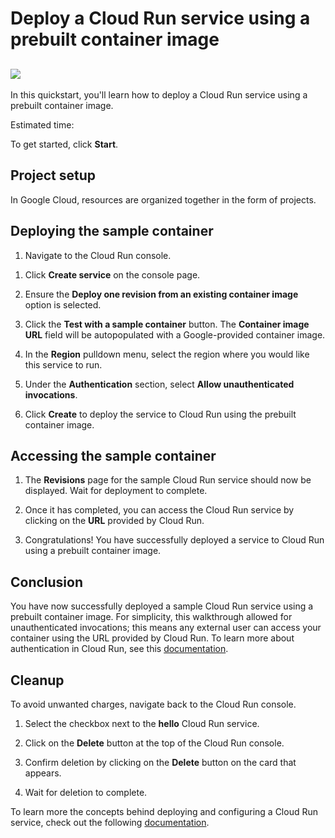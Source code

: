 <walkthrough-metadata>
  <meta name="title" content="Deploy to Cloud Run after building from source." />
  <meta name="description" content="Learn how to build, containerize, store and deploy a container image to Google Cloud Run." />
  <meta name="component_id" content="1053799" />
  <meta name="keywords" content="deploy, containers, console, run" />
  <meta name="short_id" content="true" />
</walkthrough-metadata>

# Deploy a Cloud Run service using a prebuilt container image

## ![][intro image]

In this quickstart, you'll learn how to deploy a Cloud Run service using a prebuilt container image.

Estimated time:
<walkthrough-tutorial-duration duration="5"></walkthrough-tutorial-duration>

To get started, click **Start**.

[intro image]: https://walkthroughs.googleusercontent.com/content/images/run.png

## Project setup

In Google Cloud, resources are organized together in the form of
projects.

<walkthrough-project-setup billing="true"></walkthrough-project-setup>

<walkthrough-enable-apis apis="storage.googleapis.com,
run.googleapis.com,
artifactregistry.googleapis.com">
</walkthrough-enable-apis>

## Deploying the sample container

1. Navigate to the Cloud Run console.

<walkthrough-menu-navigation sectionId="SERVERLESS_SECTION"></walkthrough-menu-navigation>

1. Click **Create service** on the console page.

1. Ensure the **Deploy one revision from an existing container image** option is selected.

1. Click the **Test with a sample container** button. The **Container image URL** field will be autopopulated with a Google-provided container image.

1. In the **Region** pulldown menu, select the region where you would like this service to run.

1. Under the **Authentication** section, select **Allow unauthenticated invocations**.

1. Click **Create** to deploy the service to Cloud Run using the prebuilt container image.


## Accessing the sample container

1. The **Revisions** page for the sample Cloud Run service should now be displayed. Wait for deployment to complete.

1. Once it has completed, you can access the Cloud Run service by clicking on the **URL** provided by Cloud Run.

1. Congratulations! You have successfully deployed a service to Cloud Run using a prebuilt container image.

## Conclusion

You have now successfully deployed a sample Cloud Run service using a prebuilt container image. For simplicity, this walkthrough allowed for unauthenticated invocations; this means any external user can access your container using the URL provided by Cloud Run. To learn more about authentication in Cloud Run, see this [documentation](https://cloud.google.com/run/docs/authenticating/overview).

## Cleanup

To avoid unwanted charges, navigate back to the Cloud Run console.

<walkthrough-menu-navigation sectionId="SERVERLESS_SECTION"></walkthrough-menu-navigation>

1. Select the checkbox next to the **hello** Cloud Run service.

1. Click on the **Delete** button at the top of the Cloud Run console.

1. Confirm deletion by clicking on the **Delete** button on the card that appears.

1. Wait for deletion to complete.

To learn more the concepts behind deploying and configuring a Cloud Run service, check out the following [documentation](https://cloud.google.com/run/docs/concepts).

<walkthrough-inline-feedback></walkthrough-inline-feedback> 
